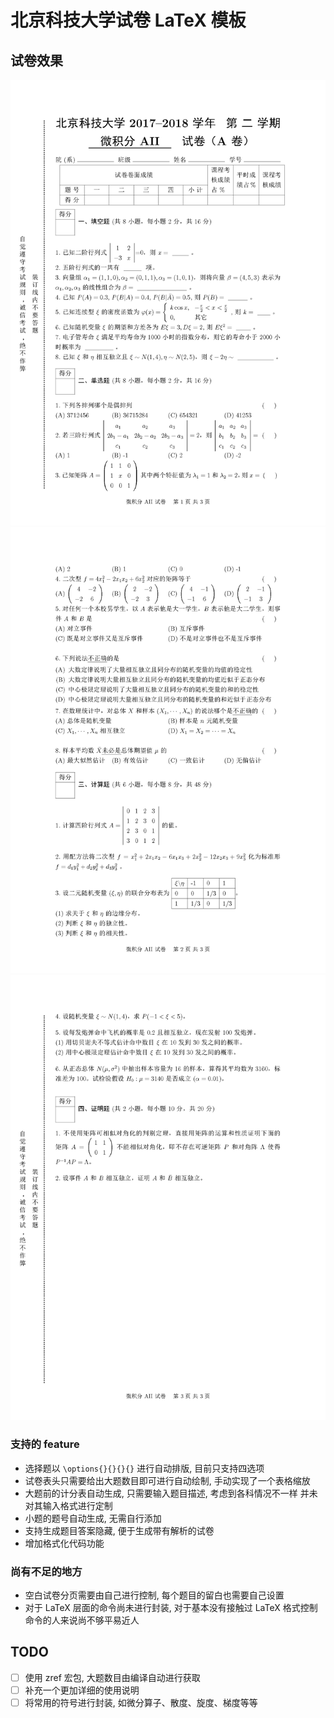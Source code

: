 # 北京科技大学试卷 LaTeX 模板

## 试卷效果
![](USTBExam-demo_1.png)
![](USTBExam-demo_2.png)
![](USTBExam-demo_3.png)

### 支持的 feature

- 选择题以 `\options{}{}{}{}` 进行自动排版, 目前只支持四选项
- 试卷表头只需要给出大题数目即可进行自动绘制, 手动实现了一个表格缩放
- 大题前的计分表自动生成, 只需要输入题目描述, 考虑到各科情况不一样 并未对其输入格式进行定制
- 小题的题号自动生成, 无需自行添加
- 支持生成题目答案隐藏, 便于生成带有解析的试卷
- 增加格式化代码功能

### 尚有不足的地方

- 空白试卷分页需要由自己进行控制, 每个题目的留白也需要自己设置
- 对于 LaTeX 层面的命令尚未进行封装, 对于基本没有接触过 LaTeX 格式控制命令的人来说尚不够平易近人

## TODO

- [ ] 使用 zref 宏包, 大题数目由编译自动进行获取
- [ ] 补充一个更加详细的使用说明
- [ ] 将常用的符号进行封装, 如微分算子、散度、旋度、梯度等等
